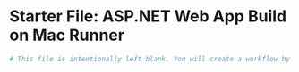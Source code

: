 # Starter File: ASP.NET Web App Build on Mac Runner

```yaml
# This file is intentionally left blank. You will create a workflow by following the instructions provided in the lab.
```
